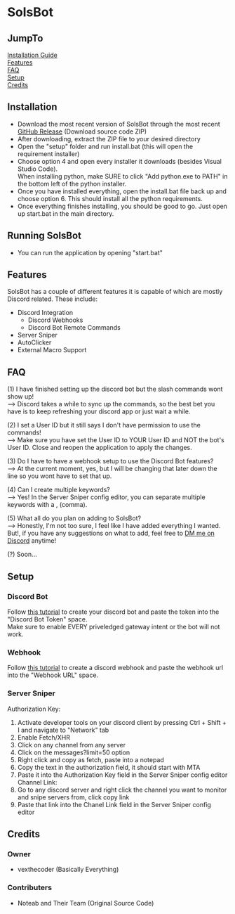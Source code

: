 # SolsBot
## JumpTo
[Installation Guide](https://github.com/vexthecoder/SolsBot?tab=readme-ov-file#Installation)<br>
[Features](https://github.com/vexthecoder/SolsBot?tab=readme-ov-file#Features)<br>
[FAQ](https://github.com/vexthecoder/SolsBot?tab=readme-ov-file#FAQ)<br>
[Setup](https://github.com/vexthecoder/SolsBot?tab=readme-ov-file#Setup)<br>
[Credits](https://github.com/vexthecoder/SolsBot?tab=readme-ov-file#Credits)<br>

## Installation
  - Download the most recent version of SolsBot through the most recent [GitHub Release](https://github.com/vexthecoder/SolsBot/releases/latest) (Download source code ZIP)
  - After downloading, extract the ZIP file to your desired directory
  - Open the "setup" folder and run install.bat (this will open the requirement installer)
  - Choose option 4 and open every installer it downloads (besides Visual Studio Code).<br>
When installing python, make SURE to click "Add python.exe to PATH" in the bottom left of the python installer.
  - Once you have installed everything, open the install.bat file back up and choose option 6. This should install all the python requirements.
  - Once everything finishes installing, you should be good to go. Just open up start.bat in the main directory.

## Running SolsBot
  - You can run the application by opening "start.bat"

## Features
SolsBot has a couple of different features it is capable of which are mostly Discord related. These include:
- Discord Integration
  - Discord Webhooks
  - Discord Bot Remote Commands
- Server Sniper
- AutoClicker
- External Macro Support

## FAQ
(1) I have finished setting up the discord bot but the slash commands wont show up!<br>
--> Discord takes a while to sync up the commands, so the best bet you have is to keep refreshing your discord app or just wait a while.

(2) I set a User ID but it still says I don't have permission to use the commands!<br>
--> Make sure you have set the User ID to YOUR User ID and NOT the bot's User ID. Close and reopen the application to apply the changes.

(3) Do I have to have a webhook setup to use the Discord Bot features?<br>
--> At the current moment, yes, but I will be changing that later down the line so you wont have to set that up.

(4) Can I create multiple keywords?<br>
--> Yes! In the Server Sniper config editor, you can separate multiple keywords with a , (comma).

(5) What all do you plan on adding to SolsBot?<br>
--> Honestly, I'm not too sure, I feel like I have added everything I wanted. But!, if you have any suggestions on what to add, feel free to [DM me on Discord](https://discord.com/users/1018875765565177976) anytime!

(?) Soon...

## Setup
### Discord Bot
Follow [this tutorial](https://www.youtube.com/watch?v=-m-Z7Wav-fM) to create your discord bot and paste the token into the "Discord Bot Token" space.<br>
Make sure to enable EVERY priveledged gateway intent or the bot will not work.
### Webhook
Follow [this tutorial](https://youtu.be/fKksxz2Gdnc?t=13&si=7FdMdJW6SNqSMZ4N) to create a discord webhook and paste the webhook url into the "Webhook URL" space.
### Server Sniper
Authorization Key:
1. Activate developer tools on your discord client by pressing Ctrl + Shift + I and navigate to "Network" tab
2. Enable Fetch/XHR
3. Click on any channel from any server
4. Click on the messages?limit=50 option
5. Right click and copy as fetch, paste into a notepad
6. Copy the text in the authorization field, it should start with MTA
7. Paste it into the Authorization Key field in the Server Sniper config editor
Channel Link:
1. Go to any discord server and right click the channel you want to monitor and snipe servers from, click copy link
2. Paste that link into the Chanel Link field in the Server Sniper config editor

## Credits
### Owner
- vexthecoder (Basically Everything)
### Contributers
- Noteab and Their Team (Original Source Code)